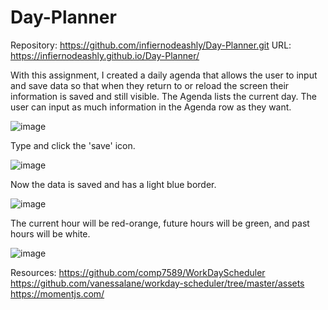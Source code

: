 # Day-Planner

Repository: https://github.com/infiernodeashly/Day-Planner.git
URL: https://infiernodeashly.github.io/Day-Planner/

With this assignment, I created a daily agenda that allows the user to input and save data so that when they return to or reload the screen their information is saved and still visible. The Agenda lists the current day. The user can input as much information in the Agenda row as they want. 


![image](https://user-images.githubusercontent.com/68360119/95888663-5dab0a80-0d4f-11eb-99de-d846013aa24e.png)

Type and click the 'save' icon.

![image](https://user-images.githubusercontent.com/68360119/93411506-4e789000-f869-11ea-9585-9428d3fdb3fa.png)

Now the data is saved and has a light blue border.

![image](https://user-images.githubusercontent.com/68360119/93411618-8aabf080-f869-11ea-9706-d06cd9672dd8.png)

The current hour will be red-orange, future hours will be green, and past hours will be white.

![image](https://user-images.githubusercontent.com/68360119/95889214-20934800-0d50-11eb-83ee-8182845bee4e.png)


Resources:
https://github.com/comp7589/WorkDayScheduler
https://github.com/vanessalane/workday-scheduler/tree/master/assets
https://momentjs.com/

